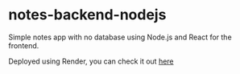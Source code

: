 # notes-backend-nodejs

Simple notes app with no database using Node.js and React for the frontend.

Deployed using Render, you can check it out [here](https://notes-backend-nodejs.onrender.com/)
